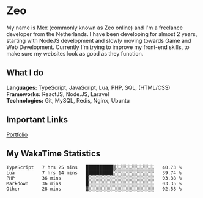 # Zeo
My name is Mex (commonly known as Zeo online) and I'm a freelance developer from the Netherlands. I have been developing for almost 2 years, starting with NodeJS development and slowly moving towards Game and Web Development. Currently I'm trying to improve my front-end skills, to make sure my websites look as good as they function.

## What I do
**Languages:** TypeScript, JavaScript, Lua, PHP, SQL, (HTML/CSS)<br/>
**Frameworks:** ReactJS, Node.JS, Laravel<br/>
**Technologies:** Git, MySQL, Redis, Nginx, Ubuntu<br/>

## Important Links
[Portfolio](https://zeodev.cc)

## My WakaTime Statistics
<!--START_SECTION:waka-->
```text
TypeScript   7 hrs 25 mins   ██████████▒░░░░░░░░░░░░░░   40.73 % 
Lua          7 hrs 14 mins   ██████████░░░░░░░░░░░░░░░   39.74 % 
PHP          36 mins         █░░░░░░░░░░░░░░░░░░░░░░░░   03.38 % 
Markdown     36 mins         █░░░░░░░░░░░░░░░░░░░░░░░░   03.35 % 
Other        28 mins         ▓░░░░░░░░░░░░░░░░░░░░░░░░   02.58 % 
```
<!--END_SECTION:waka-->
